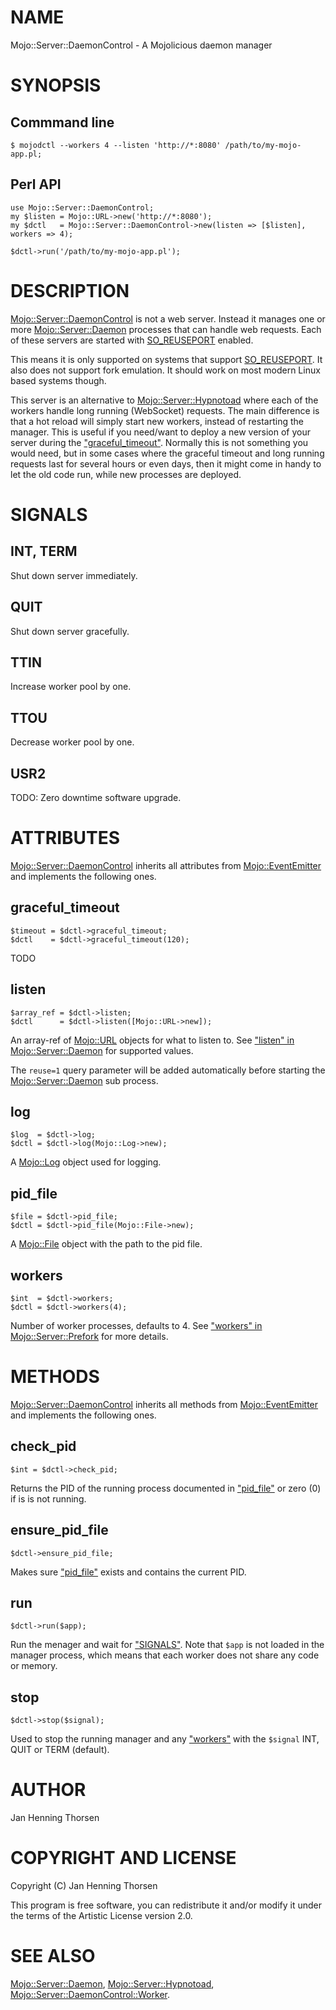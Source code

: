 # NAME

Mojo::Server::DaemonControl - A Mojolicious daemon manager

# SYNOPSIS

## Commmand line

    $ mojodctl --workers 4 --listen 'http://*:8080' /path/to/my-mojo-app.pl;

## Perl API

    use Mojo::Server::DaemonControl;
    my $listen = Mojo::URL->new('http://*:8080');
    my $dctl   = Mojo::Server::DaemonControl->new(listen => [$listen], workers => 4);

    $dctl->run('/path/to/my-mojo-app.pl');

# DESCRIPTION

[Mojo::Server::DaemonControl](https://metacpan.org/pod/Mojo%3A%3AServer%3A%3ADaemonControl) is not a web server. Instead it manages one or
more [Mojo::Server::Daemon](https://metacpan.org/pod/Mojo%3A%3AServer%3A%3ADaemon) processes that can handle web requests. Each of
these servers are started with [SO\_REUSEPORT](https://metacpan.org/pod/Mojo%3A%3AServer%3A%3ADaemon#reuse)
enabled.

This means it is only supported on systems that support
[SO\_REUSEPORT](https://lwn.net/Articles/542629/). It also does not support fork
emulation. It should work on most modern Linux based systems though.

This server is an alternative to [Mojo::Server::Hypnotoad](https://metacpan.org/pod/Mojo%3A%3AServer%3A%3AHypnotoad) where each of the
workers handle long running (WebSocket) requests. The main difference is that a
hot reload will simply start new workers, instead of restarting the manager.
This is useful if you need/want to deploy a new version of your server during
the ["graceful\_timeout"](#graceful_timeout). Normally this is not something you would need, but in
some cases where the graceful timeout and long running requests last for
several hours or even days, then it might come in handy to let the old
code run, while new processes are deployed.

# SIGNALS

## INT, TERM

Shut down server immediately.

## QUIT

Shut down server gracefully.

## TTIN

Increase worker pool by one.

## TTOU

Decrease worker pool by one.

## USR2

TODO: Zero downtime software upgrade.

# ATTRIBUTES

[Mojo::Server::DaemonControl](https://metacpan.org/pod/Mojo%3A%3AServer%3A%3ADaemonControl) inherits all attributes from
[Mojo::EventEmitter](https://metacpan.org/pod/Mojo%3A%3AEventEmitter) and implements the following ones.

## graceful\_timeout

    $timeout = $dctl->graceful_timeout;
    $dctl    = $dctl->graceful_timeout(120);

TODO

## listen

    $array_ref = $dctl->listen;
    $dctl      = $dctl->listen([Mojo::URL->new]);

An array-ref of [Mojo::URL](https://metacpan.org/pod/Mojo%3A%3AURL) objects for what to listen to. See
["listen" in Mojo::Server::Daemon](https://metacpan.org/pod/Mojo%3A%3AServer%3A%3ADaemon#listen) for supported values.

The `reuse=1` query parameter will be added automatically before starting the
[Mojo::Server::Daemon](https://metacpan.org/pod/Mojo%3A%3AServer%3A%3ADaemon) sub process.

## log

    $log  = $dctl->log;
    $dctl = $dctl->log(Mojo::Log->new);

A [Mojo::Log](https://metacpan.org/pod/Mojo%3A%3ALog) object used for logging.

## pid\_file

    $file = $dctl->pid_file;
    $dctl = $dctl->pid_file(Mojo::File->new);

A [Mojo::File](https://metacpan.org/pod/Mojo%3A%3AFile) object with the path to the pid file.

## workers

    $int  = $dctl->workers;
    $dctl = $dctl->workers(4);

Number of worker processes, defaults to 4. See ["workers" in Mojo::Server::Prefork](https://metacpan.org/pod/Mojo%3A%3AServer%3A%3APrefork#workers)
for more details.

# METHODS

[Mojo::Server::DaemonControl](https://metacpan.org/pod/Mojo%3A%3AServer%3A%3ADaemonControl) inherits all methods from
[Mojo::EventEmitter](https://metacpan.org/pod/Mojo%3A%3AEventEmitter) and implements the following ones.

## check\_pid

    $int = $dctl->check_pid;

Returns the PID of the running process documented in ["pid\_file"](#pid_file) or zero (0)
if is is not running.

## ensure\_pid\_file

    $dctl->ensure_pid_file;

Makes sure ["pid\_file"](#pid_file) exists and contains the current PID.

## run

    $dctl->run($app);

Run the menager and wait for ["SIGNALS"](#signals). Note that `$app` is not loaded in
the manager process, which means that each worker does not share any code or
memory.

## stop

    $dctl->stop($signal);

Used to stop the running manager and any ["workers"](#workers) with the `$signal` INT,
QUIT or TERM (default).

# AUTHOR

Jan Henning Thorsen

# COPYRIGHT AND LICENSE

Copyright (C) Jan Henning Thorsen

This program is free software, you can redistribute it and/or modify it under
the terms of the Artistic License version 2.0.

# SEE ALSO

[Mojo::Server::Daemon](https://metacpan.org/pod/Mojo%3A%3AServer%3A%3ADaemon), [Mojo::Server::Hypnotoad](https://metacpan.org/pod/Mojo%3A%3AServer%3A%3AHypnotoad),
[Mojo::Server::DaemonControl::Worker](https://metacpan.org/pod/Mojo%3A%3AServer%3A%3ADaemonControl%3A%3AWorker).
